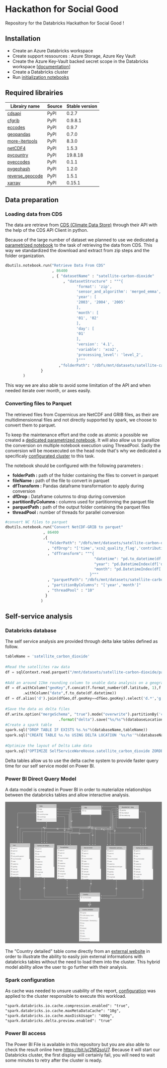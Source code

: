 # Hackathon for Social Good
Repository for the Databricks Hackathon for Social Good !

## Installation

- Create an Azure Databricks workspace
- Create support ressources : Azure Storage, Azure Key Vault
- Create the Azure Key-Vault backed secret scope in the Databricks workspace [[documentation](https://docs.microsoft.com/fr-fr/azure/databricks/security/secrets/secret-scopes#create-an-azure-key-vault-backed-secret-scope)]
- Create a Databricks cluster
- Run [initialization notebooks](/notebooks/initialization)


## Required librairies
| Librairy name                                          | Source | Stable version |
|--------------------------------------------------------|--------|----------------|
| [cdsapi](https://pypi.org/project/cdsapi/)             | PyPI   | 0.2.7          |
| [cfgrib](https://pypi.org/project/cfgrib/)             | PyPI   | 0.9.8.1        |
| [eccodes](https://pypi.org/project/eccodes/)           | PyPI   | 0.9.7          |
| [geopandas](https://pypi.org/project/geopandas/)       | PyPI   | 0.7.0          |
| [more-itertools](https://pypi.org/project/more-itertools/) | PyPI   | 8.3.0      |
| [netCDF4](https://pypi.org/project/netCDF4/)           | PyPI   | 1.5.3          |
| [pycountry](https://pypi.org/project/pycountry/)       | PyPI   | 19.8.18        |
| [pyeccodes](https://pypi.org/project/pyeccodes/)       | PyPI   | 0.1.1          |
| [pygeohash](https://pypi.org/project/pygeohash/)       | PyPI   | 1.2.0          |
| [reverse_geocode](https://pypi.org/project/reverse_geocode/) | PyPI   | 1.5.1    |
| [xarray](https://pypi.org/project/xarray/)             | PyPI   | 0.15.1         |

## Data preparation

### Loading data from CDS

The data are retrieve from [CDS (Climate Data Store)](https://cds.climate.copernicus.eu/cdsapp#!/home) through their API with the help of the CDS API Client in python.

Because of the large number of dataset we planned to use we dedicated [a parametrized notebook](notebooks/1-data-preparation/Retrieve%20Data%20From%20CDS.py) to the task of retrieving the data from CDS. This way we standardized the download and extract from zip steps and the folder organization.

```python
dbutils.notebook.run("Retrieve Data From CDS"
                     , 86400
                     , { "datasetName" : "satellite-carbon-dioxide" 
                          , "datasetStructure" : """{
                                'format': 'zip',
                                'sensor_and_algorithm': 'merged_emma',
                                'year': [
                                '2003', '2004', '2005'
                                ],
                                'month': [
                                '01', '02'
                                ],
                                'day': [
                                '01'
                                ],
                                'version': '4.1',
                                'variable': 'xco2',
                                'processing_level': 'level_2',
                                }"""
                        ,"folderPath": "/dbfs/mnt/datasets/satellite-carbon-dioxide/"
                }
        )
```

This way we are also able to avoid some limitation of the API and when needed iterate over month, or axes easily.

### Converting files to Parquet

The retrieved files from Copernicus are NetCDF and GRIB files, as their are multidimensionnal files and not directly supported by spark, we choose to convert them to parquet.

To keep the maintenance effort and the code as atomic a possible we created a [dedicated parametrized notebook](notebooks/1-data-preparation/Convert%20NetCDF-GRIB%20to%20parquet.py). It will also allow us to parallize the conversion on multiple notebook execution using ThreadPool. Sadly the conversion will be moexecuted on the head node that's why we dedicated a specificaly [configurated cluster](clusters/bigdriver_cluster.json) to this task.

The notebook should be configured with the following parameters : 

- **folderPath :** path of the folder containing the files to convert in parquet
- **fileName :** path of the file to convert in parquet
- **dfTransform :** Pandas dataframe transformation to apply during conversion
- **dfDrop :** Dataframe columns to drop during conversion
- **partitionByColumns :** columns used for partitionning the parquet file
- **parquetPath :** path of the output folder containing the parquet files
- **threadPool :** number of threads for parallel conversion

```python
#convert NC files to parquet
dbutils.notebook.run("Convert NetCDF-GRIB to parquet"
                 , 86400
                 ,{
                   "folderPath": "/dbfs/mnt/datasets/satellite-carbon-dioxide/data/"
                   , "dfDrop": "['time','xco2_quality_flag','contributing_algorithms','median_processor_id']"
                   , "dfTransform": """{
                                        "datetime": "pd.to_datetime(df.time, unit='s').dt.date",
                                        "year": "pd.DatetimeIndex(df['datetime']).year",
                                        "month": "pd.DatetimeIndex(df['datetime']).month"
                                      }"""
                   , "parquetPath": "/dbfs/mnt/datasets/satellite-carbon-dioxide/parquet/"
                   , "partitionByColumns": "['year','month']"
                   , "threadPool" : "10"
                  }
                )
```


## Self-service analysis

### Databricks database
The self service analysis are provided through delta lake tables defined as follow.

```python
tableName = 'satellite_carbon_dioxide'

#Read the satellites raw data
df = sqlContext.read.parquet("/mnt/datasets/satellite-carbon-dioxide/parquet/")

#Add an around 11km rounding column to unable data analysis on a geographic level on Power BI
df = df.withColumn("geoKey",f.concat(f.format_number(df.latitude, 1),f.lit('|'),f.format_number(df.longitude, 1)))\
        .withColumn("date",f.to_date(df.datetime))
df = df.alias('d').join(dfGeo,df.geoKey==dfGeo.geoKey).select('d.*','g.city','g.countryCode2','g.admin1','g.admin2')

#Save the data as delta files
df.write.option("mergeSchema", "true").mode("overwrite").partitionBy('countryCode2')\
                        .format("delta").save("%s/%s"%(databaseLocation,tableName))
#Create a spark table
spark.sql("DROP TABLE IF EXISTS %s.%s"%(databaseName,tableName))
spark.sql("CREATE TABLE %s.%s USING DELTA LOCATION '%s/%s'"%(databaseName,tableName,databaseLocation,tableName))

#Optimize the layout of Delta Lake data
spark.sql("OPTIMIZE SelfServiceWareHouse.satellite_carbon_dioxide ZORDER BY (admin2,admin1,city,date,co2)")
```
Delta tables allow us to use the delta cache system to provide faster query time for our self service model on Power BI.

### Power BI Direct Query Model

A data model is created in Power BI in order to materialize relationships between the databricks tables and allow interactive analysis.

![RelationShips](misc/Model%20Relationships.PNG)

The "Country detailed" table come directly from an [external website](https://raw.githubusercontent.com/datasets/country-codes/master/data/country-codes.csv) in order to illustrate the ability to easily join external informations with databricks tables without the need to load them into the cluster. This hybrid model ability allow the user to go further with their analysis.

### Spark configuration

As cache was needed to unsure usability of the report, [configuration](clusters/cache_cluster.json) was applied to the cluster responsible to execute this workload.

```
"spark.databricks.io.cache.compression.enabled": "true",
"spark.databricks.io.cache.maxMetaDataCache": "10g",
"spark.databricks.io.cache.maxDiskUsage": "400g",
"spark.databricks.delta.preview.enabled": "true"
```

### Power BI access

The Power BI File is available in this repository but you are also able to check the result online here https://bit.ly/2MQsoU7. Because it will start our Databricks cluster, the first display will certainly fail, you will need to wait some minutes to retry after the cluster is ready.


